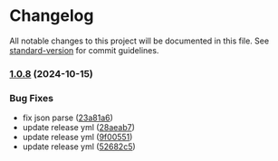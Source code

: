 # Changelog

All notable changes to this project will be documented in this file. See [standard-version](https://github.com/conventional-changelog/standard-version) for commit guidelines.

### [1.0.8](https://github.com/jwyGithub/vite-plugin-auto-alias/compare/v0.2.20...v1.0.8) (2024-10-15)


### Bug Fixes

* fix json parse ([23a81a6](https://github.com/jwyGithub/vite-plugin-auto-alias/commit/23a81a6a686f5c0a3736574f460d529df081c8fe))
* update release yml ([28aeab7](https://github.com/jwyGithub/vite-plugin-auto-alias/commit/28aeab7ff0a488243bafb8979b46622026eedf4a))
* update release yml ([9f00551](https://github.com/jwyGithub/vite-plugin-auto-alias/commit/9f00551125e0a84834af55b1e524855aef468a5d))
* update release yml ([52682c5](https://github.com/jwyGithub/vite-plugin-auto-alias/commit/52682c59404b208bb69f6ae40eb969499780d52c))
